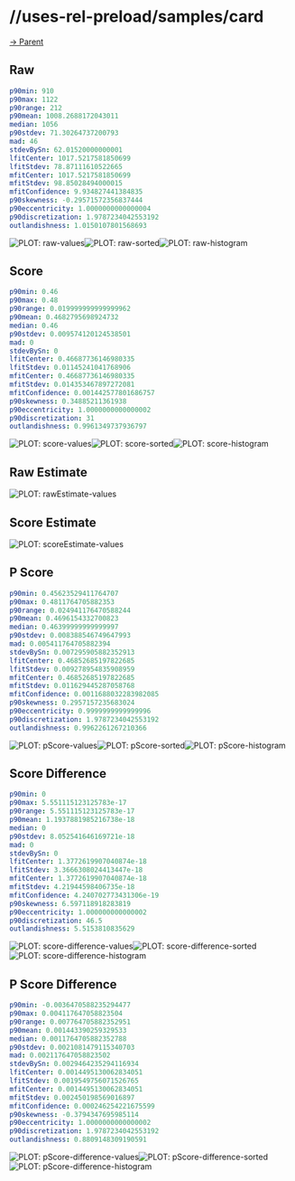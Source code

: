 
# //uses-rel-preload/samples/card

[→ Parent](../..)


## Raw


```yaml
p90min: 910
p90max: 1122
p90range: 212
p90mean: 1008.2688172043011
median: 1056
p90stdev: 71.30264737200793
mad: 46
stdevBySn: 62.01520000000001
lfitCenter: 1017.5217581850699
lfitStdev: 78.87111610522665
mfitCenter: 1017.5217581850699
mfitStdev: 98.85028494000015
mfitConfidence: 9.934827441384835
p90skewness: -0.29571572356837444
p90eccentricity: 1.0000000000000004
p90discretization: 1.9787234042553192
outlandishness: 1.0150107801568693

```

![PLOT: raw-values](./raw/values.svg)![PLOT: raw-sorted](./raw/sorted.svg)![PLOT: raw-histogram](./raw/histogram.svg)
## Score


```yaml
p90min: 0.46
p90max: 0.48
p90range: 0.019999999999999962
p90mean: 0.4682795698924732
median: 0.46
p90stdev: 0.009574120124538501
mad: 0
stdevBySn: 0
lfitCenter: 0.46687736146980335
lfitStdev: 0.01145241041768906
mfitCenter: 0.46687736146980335
mfitStdev: 0.014353467897272081
mfitConfidence: 0.001442577801686757
p90skewness: 0.34885211361938
p90eccentricity: 1.0000000000000002
p90discretization: 31
outlandishness: 0.9961349737936797

```

![PLOT: score-values](./score/values.svg)![PLOT: score-sorted](./score/sorted.svg)![PLOT: score-histogram](./score/histogram.svg)
## Raw Estimate

![PLOT: rawEstimate-values](./rawEstimate/values.svg)
## Score Estimate

![PLOT: scoreEstimate-values](./scoreEstimate/values.svg)
## P Score


```yaml
p90min: 0.45623529411764707
p90max: 0.4811764705882353
p90range: 0.024941176470588244
p90mean: 0.4696154332700823
median: 0.46399999999999997
p90stdev: 0.008388546749647993
mad: 0.005411764705882394
stdevBySn: 0.007295905882352913
lfitCenter: 0.46852685197822685
lfitStdev: 0.009278954835908959
mfitCenter: 0.46852685197822685
mfitStdev: 0.011629445287058768
mfitConfidence: 0.0011688032283982085
p90skewness: 0.2957157235683024
p90eccentricity: 0.9999999999999996
p90discretization: 1.9787234042553192
outlandishness: 0.9962261267210366

```

![PLOT: pScore-values](./pScore/values.svg)![PLOT: pScore-sorted](./pScore/sorted.svg)![PLOT: pScore-histogram](./pScore/histogram.svg)
## Score Difference


```yaml
p90min: 0
p90max: 5.551115123125783e-17
p90range: 5.551115123125783e-17
p90mean: 1.1937881985216738e-18
median: 0
p90stdev: 8.052541646169721e-18
mad: 0
stdevBySn: 0
lfitCenter: 1.3772619907040874e-18
lfitStdev: 3.3666308024413447e-18
mfitCenter: 1.3772619907040874e-18
mfitStdev: 4.21944598406735e-18
mfitConfidence: 4.240702773431306e-19
p90skewness: 6.597118918283819
p90eccentricity: 1.000000000000002
p90discretization: 46.5
outlandishness: 5.5153810835629

```

![PLOT: score-difference-values](./score-difference/values.svg)![PLOT: score-difference-sorted](./score-difference/sorted.svg)![PLOT: score-difference-histogram](./score-difference/histogram.svg)
## P Score Difference


```yaml
p90min: -0.0036470588235294477
p90max: 0.004117647058823504
p90range: 0.007764705882352951
p90mean: 0.001443390259329533
median: 0.0011764705882352788
p90stdev: 0.0021081479115340703
mad: 0.002117647058823502
stdevBySn: 0.0029464235294116934
lfitCenter: 0.0014495130062834051
lfitStdev: 0.0019549756071526765
mfitCenter: 0.0014495130062834051
mfitStdev: 0.002450198569016897
mfitConfidence: 0.000246254221675599
p90skewness: -0.3794347695985114
p90eccentricity: 1.0000000000000002
p90discretization: 1.9787234042553192
outlandishness: 0.8809148309190591

```

![PLOT: pScore-difference-values](./pScore-difference/values.svg)![PLOT: pScore-difference-sorted](./pScore-difference/sorted.svg)![PLOT: pScore-difference-histogram](./pScore-difference/histogram.svg)